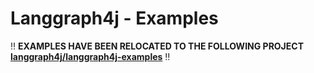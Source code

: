# Langgraph4j - Examples

‼️ **EXAMPLES HAVE BEEN RELOCATED TO THE FOLLOWING PROJECT [langgraph4j/langgraph4j-examples](https://github.com/langgraph4j/langgraph4j-examples)** ‼️

